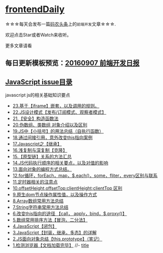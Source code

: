 # [frontendDaily](https://github.com/kujian/frontendDaily/issues) 

☆☆☆每天会发布一篇[码农头条](http://hao.caibaojian.com)上的`前端开发`文章☆☆☆.

欢迎点击Star或者Watch来收听。

更多文章请看


## 每日更新模板预览：[20160907 前端开发日报](https://github.com/kujian/frontendDaily/issues)

## [JavaScript issue目录](https://github.com/Kelichao/JavaScript/issues)
javascript
js的相关基础知识要点

- [23.基于【iframe】嵌套，以及调用的规则。](https://github.com/Kelichao/JavaScript/issues/23)
- [22.JS设计模式【发布/订阅模式、观察者模式】](https://github.com/Kelichao/JavaScript/issues/22)
- [21.【安全】构造函数法](https://github.com/Kelichao/JavaScript/issues/21)
- [20.伪数组、类数组 对象介绍以及区别](https://github.com/Kelichao/JavaScript/issues/20)
- [19.JS中【小括号】的用法总结（自执行函数）](https://github.com/Kelichao/JavaScript/issues/19)
- [18.通过间接引用，意外改变this指向案例](https://github.com/Kelichao/JavaScript/issues/18)
- [17.Javascript之【继承】](https://github.com/Kelichao/JavaScript/issues/17)
- [16.浅复制与深复制【克隆】](https://github.com/Kelichao/JavaScript/issues/16)
- [15.【原型链】关系的方法汇总](https://github.com/Kelichao/JavaScript/issues/15)
- [14.JS代码执行顺序的相关要点，以及对值的影响](https://github.com/Kelichao/JavaScript/issues/14)
- [13.面向对象的编程方式总结。](https://github.com/Kelichao/JavaScript/issues/13)
- [12.for循环，forEach，map，$.each()，some，fliter，every区别与联系](https://github.com/Kelichao/JavaScript/issues/12)
- [11.定时器相关的注意点](https://github.com/Kelichao/JavaScript/issues/11)
- [10.offsetHeight,offsetTop:clientHeight;clientTop 区别](https://github.com/Kelichao/JavaScript/issues/10)
- [9.原生dom节点操作属性值，以及操作方式](https://github.com/Kelichao/JavaScript/issues/9)
- [8.Array数组常用方法总结](https://github.com/Kelichao/JavaScript/issues/8)
- [7.String字符串常用方法总结](https://github.com/Kelichao/JavaScript/issues/7)
- [6.改变this指向的途径 【call， apply，bind，$.proxy()】](https://github.com/Kelichao/JavaScript/issues/6)
- [5.数组常用排序方法【冒泡，二分法】](https://github.com/Kelichao/JavaScript/issues/5)
- [4.JavaScript【闭包】](https://github.com/Kelichao/JavaScript/issues/4)
- [3.JavaScript【封装，继承，多态】的详解](https://github.com/Kelichao/JavaScript/issues/3)
- [2.JS面向对象总结【this,prototype】（笔记）](https://github.com/Kelichao/JavaScript/issues/2)
- [1.检测浏览器【文档加载完毕】](https://github.com/Kelichao/JavaScript/issues/1)
//- [title](aaa)
